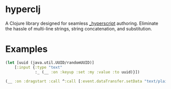 # hyperclj

A Clojure library designed for seamless [_hyperscript](https://hyperscript.org/) authoring. Eliminate the hassle of multi-line strings, string concatenation, and substitution.


# Examples

```clojure
(let [uuid (java.util.UUID/randomUUID)]
    [:input {:type "text"
             :_ (__ :on :keyup :set :my :value :to uuid)}])
```

```clojure
(__ :on :dragstart :call ^:call [:event.dataTransfer.setData "text/plain" :target.textContent])
```
